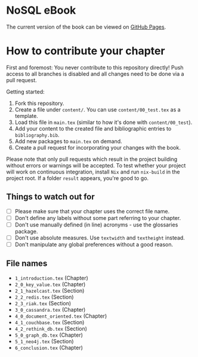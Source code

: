 # NoSQL eBook
The current version of the book can be viewed on [GitHub Pages](https://dhbw-stginf16a.github.io/nosql-book/main.pdf).

# How to contribute your chapter

First and foremost: You never contribute to this repository directly!
Push access to all branches is disabled and all changes need to be done via a pull request.

Getting started:

1. Fork this repository.
2. Create a file under `content/`. You can use `content/00_test.tex` as a template.
3. Load this file in `main.tex` (similar to how it's done with `content/00_test`).
4. Add your content to the created file and bibliographic entries to `bibliography.bib`.
5. Add new packages to `main.tex` on demand.
6. Create a pull request for incorporating your changes with the book.

Please note that only pull requests which result in the project building without errors or warnings will be accepted.
To test whether your project will work on continuous integration, install `Nix` and run `nix-build` in the project root.
If a folder `result` appears, you're good to go.

## Things to watch out for
- [ ] Please make sure that your chapter uses the correct file name.
- [ ] Don't define any labels without some part referring to your chapter.
- [ ] Don't use manually defined (in line) acronyms - use the glossaries package.
- [ ] Don't use absolute measures. Use `textwidth` and `textheight` instead.
- [ ] Don't manipulate any global preferences without a good reason.

## File names
- `1_introduction.tex` (Chapter)
- `2_0_key_value.tex` (Chapter)
- `2_1_hazelcast.tex` (Section)
- `2_2_redis.tex` (Section)
- `2_3_riak.tex` (Section)
- `3_0_cassandra.tex` (Chapter)
- `4_0_document_oriented.tex` (Chapter)
- `4_1_couchbase.tex` (Section)
- `4_2_rethink_db.tex` (Section)
- `5_0_graph_db.tex` (Chapter)
- `5_1_neo4j.tex` (Section)
- `6_conclusion.tex` (Chapter)
